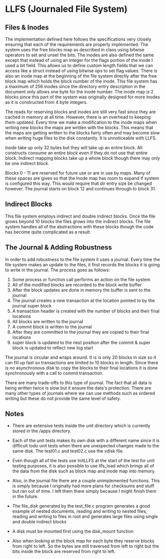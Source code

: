 # LLFS (Journaled File System)

## Files & Inodes

The implementation defined here follows the specifications very closely ensuring that each of
the requirements are properly implemented. The system uses the free blocks map as described in
class using bitwise operators to set and unset the bits. The inodes are also defined the same except
that instead of using an integer for the flags portion of the inode I used a bit field. This allows
us to define custom length fields that we can access like a struct instead of using bitwise ops
to set flag values. There is also an inode map at the beginning of the file system directly after
the free block map which holds the block number of the inode. This file system has a maximum of 256
inodes since the directory entry description in the document only allows one byte for the inode number.
The inode map is 2 blocks since this part of the system was originally designed for more inodes as it is
constructed from 4 byte integers.

The reads for reserving blocks and inodes are still very fast since they are cached in memory at all
time. However, there is an overhead to keeping them updated. Every time we make a modification to the
inode maps when writing new blocks the maps are written with the blocks. This means that the maps
are getting written to the blocks fairly often and may become slow when writing huge files to the
disk constantly. It is unnoticeable with LLFS.

Inode take up only 32 bytes but they will take up an entire block. All constructs consume an entire block
even if they do not use that entire block. Indirect mapping blocks take up a whole block though there
may only be one indirect block.

Blocks 0 - 11 are reserved for future use or are in use by maps. Many of these spaces
are given so that the Inode map has room to expand if system is configured this way. This
would require that dir entry size be changed however. The journal starts on block 12 and
continues through to block 31.

## Indirect Blocks

This file system employs indirect and double indirect blocks. Once the file grows beyond 10 blocks
the files grows into the indirect blocks. The file system handles all of the abstractions with these
blocks though the code has become quite complicated as a result.


## The Journal & Adding Robustness

In order to add robustness to the file system it uses a journal. Every time the file system makes an update
to the files, it first records the blocks it is going to write in the journal. The process goes as follows:

1) Some process or function call performs an action on the file system
2) All of the modified blocks are recorded to the block write buffer
3) After the block updates are done in memory the buffer is sent to the journal
4) The journal creates a new transaction at the location pointed to by the journal super block
5) A transaction header is created with the number of blocks and their final locations
6) All blocks are written to the journal
7) A commit block is written to the journal
8) After they are committed to the journal they are copied to their final locations
9) super block is updated to the next position after the commit & super block is updated to reflect new log start

The journal is circular and wraps around. It is is only 20 blocks in size so it can fill up fast so transactions
are limited to 10 blocks in length. Since there is no asynchronous disk to copy the blocks to their final
locations it is done synchronously with a call to commit transaction.

There are many trade-offs to this type of journal. The fact that all data is being written twice is slow
but it ensure the data's protection. There are many other types of journals where we can use methods such
as ordered writing but these do not provide the same level of safety.

## Notes

* There are extensive tests inside the unit directory which is currently stored in the /apps directory. 

* Each of the unit tests makes its own disk with a different name since it is difficult 
todo unit tests when there are unexpected changes made to the same disk. The test01.c and test02.c
use the vdisk file. 

* Even though all of the tests use InitLLFS at the start
of the test for unit testing purposes, it is also possible to use llfs_load
which brings all of the data from the disk such as block map and inode map into memory.

* Also, in the journal file there are a couple unimplemented functions. This is simply because
I originally had more plans for checksums and stuff but ran out of time. I left them there simply because I might finish them in the future.

* The file_disk generated by the test_file.c program generates a good
example of nested documents, reading and writing to nested files, reading and
writing to files in root and generates large files using single and double
indirect blocks

* A disk must be mounted first using the disk_mount function

* Also when looking at the block map for each byte they reserve blocks
from right to left. So the bytes are still traversed from left to right
but the bits inside the block are reserved from right to left.
